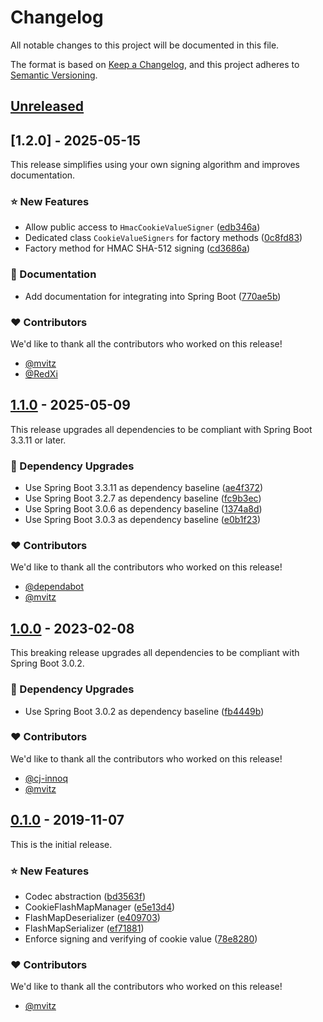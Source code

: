 # Changelog
All notable changes to this project will be documented in this file.

The format is based on [Keep a Changelog](https://keepachangelog.com/en/1.0.0/),
and this project adheres to [Semantic Versioning](https://semver.org/spec/v2.0.0.html).


## [Unreleased]


## [1.2.0] - 2025-05-15

This release simplifies using your own signing algorithm and improves
documentation.

### ⭐️ New Features
- Allow public access to `HmacCookieValueSigner` ([edb346a](https://github.com/innoq/spring-cookie/commit/edb346a58a46a7f2479c9c3de7120f82b2b6e4be))
- Dedicated class `CookieValueSigners` for factory methods ([0c8fd83](https://github.com/innoq/spring-cookie/commit/0c8fd830b620fd01efa86d07cebc24a26afc1052))
- Factory method for HMAC SHA-512 signing ([cd3686a](https://github.com/innoq/spring-cookie/commit/cd3686a3049117252031de4a17092ad1c43df710))

### 📔 Documentation
- Add documentation for integrating into Spring Boot ([770ae5b](https://github.com/innoq/spring-cookie/commit/770ae5b2bc2b477b9def32c8cb309241ec956b06))

### ❤️ Contributors

We'd like to thank all the contributors who worked on this release!

- [@mvitz][mvitz]
- [@RedXi][RedXi]


## [1.1.0] - 2025-05-09

This release upgrades all dependencies to be compliant with Spring Boot 3.3.11 or later.

### 🔨 Dependency Upgrades
- Use Spring Boot 3.3.11 as dependency baseline ([ae4f372](https://github.com/innoq/spring-cookie/commit/ae4f3724b93b59dbad431173965d73209c043596))
- Use Spring Boot 3.2.7 as dependency baseline ([fc9b3ec](https://github.com/innoq/spring-cookie/commit/fc9b3eccfba79f60dac9f77f6515ecd0d2f0aa06))
- Use Spring Boot 3.0.6 as dependency baseline ([1374a8d](https://github.com/innoq/spring-cookie/commit/1374a8d503d4fdb6b78954e59d3aae174b734ff0))
- Use Spring Boot 3.0.3 as dependency baseline ([e0b1f23](https://github.com/innoq/spring-cookie/commit/e0b1f2307865984617a70303312c29c7267b95b3))

### ❤️ Contributors

We'd like to thank all the contributors who worked on this release!

- [@dependabot][dependabot]
- [@mvitz][mvitz]


## [1.0.0] - 2023-02-08

This breaking release upgrades all dependencies to be compliant with Spring Boot 3.0.2.

### 🔨 Dependency Upgrades
- Use Spring Boot 3.0.2 as dependency baseline ([fb4449b](https://github.com/innoq/spring-cookie/commit/fb4449be4e49a5f77b655a4f19e009f1e145568c))

### ❤️ Contributors

We'd like to thank all the contributors who worked on this release!

- [@cj-innoq][cj-innoq]
- [@mvitz][mvitz]


## [0.1.0] - 2019-11-07

This is the initial release.

### ⭐️ New Features
- Codec abstraction ([bd3563f](https://github.com/innoq/spring-cookie/commit/bd3563f30489b1b791d93098e0a2abdc6275c416))
- CookieFlashMapManager ([e5e13d4](https://github.com/innoq/spring-cookie/commit/e5e13d4a1bcfec4883d49a5ef30f13c59e0e7f61))
- FlashMapDeserializer ([e409703](https://github.com/innoq/spring-cookie/commit/e409703f7bcb3ceb9a7c7c70b5f26f276d3305a4))
- FlashMapSerializer ([ef71881](https://github.com/innoq/spring-cookie/commit/ef7188143bcd8e50d57557c416fb3456d6b64cd0))
- Enforce signing and verifying of cookie value ([78e8280](https://github.com/innoq/spring-cookie/commit/78e8280bb6f1dcc20aa3843bceb75db36d5ac879))

### ❤️ Contributors

We'd like to thank all the contributors who worked on this release!

- [@mvitz][mvitz]


[Unreleased]: https://github.com/innoq/spring-cookie/compare/v1.1.0...HEAD
[1.1.0]: https://github.com/innoq/spring-cookie/compare/v1.0.0...v1.1.0
[1.0.0]: https://github.com/innoq/spring-cookie/compare/v0.1.0...v1.0.0
[0.1.0]: https://github.com/innoq/spring-cookie/compare/6783509e8824b8b10e97cd80ee922c213c195340...v0.1.0

[cj-innoq]: https://github.com/cj-innoq
[dependabot]: https://github.com/apps/dependabot
[mvitz]: https://github.com/mvitz
[RedXi]: https://github.com/RedXi
